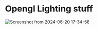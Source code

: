 # Opengl Lighting stuff

![Screenshot from 2024-06-20 17-34-58](https://github.com/Bowman7/GLLighting/assets/110030682/d910a550-d3e4-4011-9567-78783801df8b)
